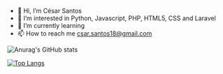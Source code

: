 - 👋 Hi, I’m César Santos 
- 👀 I’m interested in Python, Javascript, PHP, HTML5, CSS and Laravel
- 🌱 I’m currently learning 
- 📫 How to reach me csar.santos18@gmail.com

<!---
cesarsantos96/cesarsantos96 is a ✨ special ✨ repository because its `README.md` (this file) appears on your GitHub profile.
You can click the Preview link to take a look at your changes.
--->

![Anurag's GitHub stats](https://github-readme-stats.vercel.app/api?username=cesarsantos96&theme=dark_icons=true)
 
           
[![Top Langs](https://github-readme-stats.vercel.app/api/top-langs/?username=cesarsantos96)](https://github.com/cesarsantos96/github-readme-stats)

